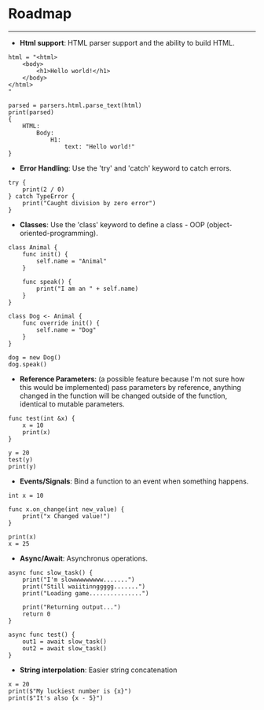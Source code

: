 # Roadmap
---

- **Html support**: HTML parser support and the ability to build HTML.
```
html = "<html>
    <body>
        <h1>Hello world!</h1>
    </body>
</html>
"

parsed = parsers.html.parse_text(html)
print(parsed)
{
    HTML:
        Body:
            H1:
                text: "Hello world!"
}
```
- **Error Handling**: Use the 'try' and 'catch' keyword to catch errors.
```
try {
    print(2 / 0)
} catch TypeError {
    print("Caught division by zero error")
}
```
- **Classes**: Use the 'class' keyword to define a class - OOP (object-oriented-programming).
```
class Animal {
    func init() {
        self.name = "Animal"
    }

    func speak() {
        print("I am an " + self.name)
    }
}

class Dog <- Animal {
    func override init() {
        self.name = "Dog"
    }
}

dog = new Dog()
dog.speak()
```
- **Reference Parameters**: (a possible feature because I'm not sure how this would be implemented) pass parameters by reference, anything changed in the function will be changed outside of the function, identical to mutable parameters.
```
func test(int &x) {
    x = 10
    print(x)
}

y = 20
test(y)
print(y)
```
- **Events/Signals**: Bind a function to an event when something happens.
```
int x = 10

func x.on_change(int new_value) {
    print("x Changed value!")
}

print(x)
x = 25
```
- **Async/Await**: Asynchronus operations.
```
async func slow_task() {
    print("I'm slowwwwwwwww.......")
    print("Still waiitinnggggg.......")
    print("Loading game...............")

    print("Returning output...")
    return 0
}

async func test() {
    out1 = await slow_task()
    out2 = await slow_task()
}
```
- **String interpolation**: Easier string concatenation
```
x = 20
print($"My luckiest number is {x}")
print($"It's also {x - 5}")
```

